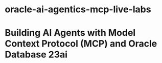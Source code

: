 # oracle-ai-agentics-mcp-live-labs
# Building AI Agents with Model Context Protocol (MCP) and Oracle Database 23ai
